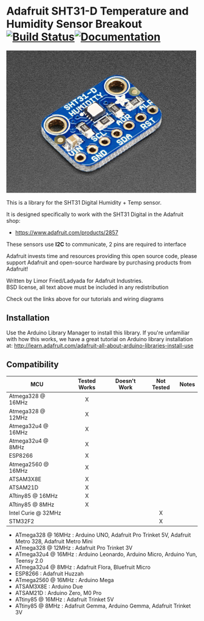 # Adafruit SHT31-D Temperature and Humidity Sensor Breakout [![Build Status](https://github.com/adafruit/Adafruit_SHT31/workflows/Arduino%20Library%20CI/badge.svg)](https://github.com/adafruit/Adafruit_SHT31/actions)[![Documentation](https://github.com/adafruit/ci-arduino/blob/master/assets/doxygen_badge.svg)](http://adafruit.github.io/Adafruit_SHT31/html/index.html)

<a href="https://www.adafruit.com/product/2857"><img src="assets/board.jpg?raw=true" width="500px"></a>

This is a library for the SHT31 Digital Humidity + Temp sensor.

It is designed specifically to work with the SHT31 Digital in the Adafruit shop:

* https://www.adafruit.com/products/2857

These sensors use **I2C** to communicate, 2 pins are required to interface

Adafruit invests time and resources providing this open source code,
please support Adafruit and open-source hardware by purchasing
products from Adafruit!

Written by Limor Fried/Ladyada for Adafruit Industries.  
BSD license, all text above must be included in any redistribution

Check out the links above for our tutorials and wiring diagrams

## Installation

Use the Arduino Library Manager to install this library. If you're unfamiliar
with how this works, we have a great tutorial on Arduino library installation
at: http://learn.adafruit.com/adafruit-all-about-arduino-libraries-install-use

<!-- START COMPATIBILITY TABLE -->

## Compatibility

MCU                | Tested Works | Doesn't Work | Not Tested  | Notes
------------------ | :----------: | :----------: | :---------: | -----
Atmega328 @ 16MHz  |      X       |             |            |
Atmega328 @ 12MHz  |      X       |             |            |
Atmega32u4 @ 16MHz |      X       |             |            |
Atmega32u4 @ 8MHz  |      X       |             |            |
ESP8266            |      X       |             |            |
Atmega2560 @ 16MHz |      X       |             |            |
ATSAM3X8E          |      X       |             |            |
ATSAM21D           |      X       |             |            |
ATtiny85 @ 16MHz   |      X       |             |            |
ATtiny85 @ 8MHz    |      X       |             |            |
Intel Curie @ 32MHz |             |             |     X       |
STM32F2            |             |             |     X       |

  * ATmega328 @ 16MHz : Arduino UNO, Adafruit Pro Trinket 5V, Adafruit Metro 328, Adafruit Metro Mini
  * ATmega328 @ 12MHz : Adafruit Pro Trinket 3V
  * ATmega32u4 @ 16MHz : Arduino Leonardo, Arduino Micro, Arduino Yun, Teensy 2.0
  * ATmega32u4 @ 8MHz : Adafruit Flora, Bluefruit Micro
  * ESP8266 : Adafruit Huzzah
  * ATmega2560 @ 16MHz : Arduino Mega
  * ATSAM3X8E : Arduino Due
  * ATSAM21D : Arduino Zero, M0 Pro
  * ATtiny85 @ 16MHz : Adafruit Trinket 5V
  * ATtiny85 @ 8MHz : Adafruit Gemma, Arduino Gemma, Adafruit Trinket 3V

<!-- END COMPATIBILITY TABLE -->
